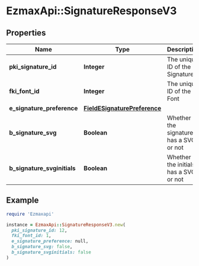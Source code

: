 # EzmaxApi::SignatureResponseV3

## Properties

| Name | Type | Description | Notes |
| ---- | ---- | ----------- | ----- |
| **pki_signature_id** | **Integer** | The unique ID of the Signature |  |
| **fki_font_id** | **Integer** | The unique ID of the Font |  |
| **e_signature_preference** | [**FieldESignaturePreference**](FieldESignaturePreference.md) |  |  |
| **b_signature_svg** | **Boolean** | Whether the signature has a SVG or not |  |
| **b_signature_svginitials** | **Boolean** | Whether the initials has a SVG or not |  |

## Example

```ruby
require 'Ezmaxapi'

instance = EzmaxApi::SignatureResponseV3.new(
  pki_signature_id: 12,
  fki_font_id: 1,
  e_signature_preference: null,
  b_signature_svg: false,
  b_signature_svginitials: false
)
```

